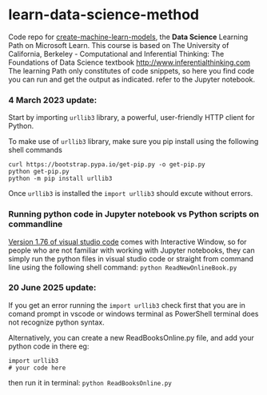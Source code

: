 # learn-data-science-method
Code repo for [create-machine-learn-models](https://docs.microsoft.com/en-us/learn/paths/create-machine-learn-models/), the **Data Science** Learning Path on Microsoft Learn. This course is based on The University of California, Berkeley - Computational and Inferential Thinking: The Foundations of Data Science textbook http://www.inferentialthinking.com
The learning Path only constitutes of code snippets, so here you find code you can run and get the output as indicated. refer to the Jupyter notebook.

### 4 March 2023 update:

Start by importing ```urllib3``` library, a powerful, user-friendly HTTP client for Python.

To make use of ```urllib3``` library, make sure you pip install using the following shell commands

```
curl https://bootstrap.pypa.io/get-pip.py -o get-pip.py
python get-pip.py
python -m pip install urllib3
```
Once ```urllib3``` is installed the ```import urllib3``` should excute without errors.

### Running python code in Jupyter notebook vs Python scripts on commandline

[Version 1.76 of visual studio code](https://code.visualstudio.com/updates/v1_76) comes with Interactive Window, so for people who are not familiar with working with Jupyter notebooks, they can simply run the python files in visual studio code or straight from command line using the following shell command: ```python ReadNewOnlineBook.py ```

### 20 June 2025 update:
If you get an error running the ```import urllib3``` check first that you are in comand prompt in vscode or windows terminal as PowerShell terminal does not recognize python syntax.

Alternatively, you can create a new ReadBooksOnline.py file, and add your python code in there eg: 
```
import urllib3
# your code here
```
then run it in terminal:
``` python ReadBooksOnline.py ```
